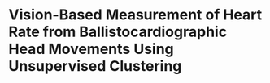 # Vision-Based Measurement of Heart Rate from Ballistocardiographic Head Movements Using Unsupervised Clustering